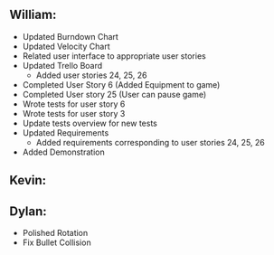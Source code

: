 ## William:
- Updated Burndown Chart
- Updated Velocity Chart
- Related user interface to appropriate user stories
- Updated Trello Board
  - Added user stories 24, 25, 26
- Completed User Story 6 (Added Equipment to game)
- Completed User story 25 (User can pause game)
- Wrote tests for user story 6
- Wrote tests for user story 3
- Update tests overview for new tests
- Updated Requirements
  - Added requirements corresponding to user stories 24, 25, 26
- Added Demonstration
## Kevin:

## Dylan:
- Polished Rotation
- Fix Bullet Collision

